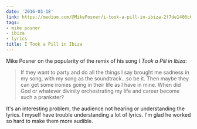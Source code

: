 ```yaml
---
date: '2016-03-18'
link: https://medium.com/@MikePosner/i-took-a-pill-in-ibiza-2f7de1406c6d#.xi2v8fulw
tags:
- mike posner
- ibiza
- lyrics
title: I Took a Pill in Ibiza
---
```


Mike Posner on the popularity of the remix of his song *I Took a Pill in Ibiza*:

>If they want to party and do all the things I say brought me sadness in my song, with my song as the soundtrack…so be it. Then maybe they can get some ironies going in their life as I have in mine. When did God or whatever divinity orchestrating my life and career become such a prankster?

It's an interesting problem, the audience not hearing or understanding the lyrics. I myself have trouble understanding a lot of lyrics. I'm glad he worked so hard to make them more audible.
